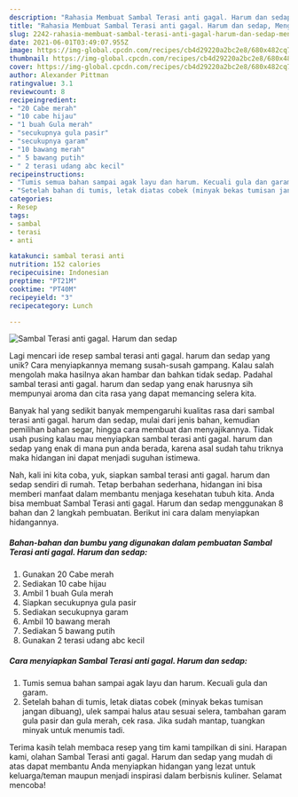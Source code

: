 ```yaml
---
description: "Rahasia Membuat Sambal Terasi anti gagal. Harum dan sedap, Menggugah Selera"
title: "Rahasia Membuat Sambal Terasi anti gagal. Harum dan sedap, Menggugah Selera"
slug: 2242-rahasia-membuat-sambal-terasi-anti-gagal-harum-dan-sedap-menggugah-selera
date: 2021-06-01T03:49:07.955Z
image: https://img-global.cpcdn.com/recipes/cb4d29220a2bc2e8/680x482cq70/sambal-terasi-anti-gagal-harum-dan-sedap-foto-resep-utama.jpg
thumbnail: https://img-global.cpcdn.com/recipes/cb4d29220a2bc2e8/680x482cq70/sambal-terasi-anti-gagal-harum-dan-sedap-foto-resep-utama.jpg
cover: https://img-global.cpcdn.com/recipes/cb4d29220a2bc2e8/680x482cq70/sambal-terasi-anti-gagal-harum-dan-sedap-foto-resep-utama.jpg
author: Alexander Pittman
ratingvalue: 3.1
reviewcount: 8
recipeingredient:
- "20 Cabe merah"
- "10 cabe hijau"
- "1 buah Gula merah"
- "secukupnya gula pasir"
- "secukupnya garam"
- "10 bawang merah"
- " 5 bawang putih"
- " 2 terasi udang abc kecil"
recipeinstructions:
- "Tumis semua bahan sampai agak layu dan harum. Kecuali gula dan garam."
- "Setelah bahan di tumis, letak diatas cobek (minyak bekas tumisan jangan dibuang), ulek sampai halus atau sesuai selera, tambahan garam gula pasir dan gula merah, cek rasa. Jika sudah mantap, tuangkan minyak untuk menumis tadi."
categories:
- Resep
tags:
- sambal
- terasi
- anti

katakunci: sambal terasi anti 
nutrition: 152 calories
recipecuisine: Indonesian
preptime: "PT21M"
cooktime: "PT40M"
recipeyield: "3"
recipecategory: Lunch

---
```



![Sambal Terasi anti gagal. Harum dan sedap](https://img-global.cpcdn.com/recipes/cb4d29220a2bc2e8/680x482cq70/sambal-terasi-anti-gagal-harum-dan-sedap-foto-resep-utama.jpg)

Lagi mencari ide resep sambal terasi anti gagal. harum dan sedap yang unik? Cara menyiapkannya memang susah-susah gampang. Kalau salah mengolah maka hasilnya akan hambar dan bahkan tidak sedap. Padahal sambal terasi anti gagal. harum dan sedap yang enak harusnya sih mempunyai aroma dan cita rasa yang dapat memancing selera kita.

Banyak hal yang sedikit banyak mempengaruhi kualitas rasa dari sambal terasi anti gagal. harum dan sedap, mulai dari jenis bahan, kemudian pemilihan bahan segar, hingga cara membuat dan menyajikannya. Tidak usah pusing kalau mau menyiapkan sambal terasi anti gagal. harum dan sedap yang enak di mana pun anda berada, karena asal sudah tahu triknya maka hidangan ini dapat menjadi suguhan istimewa.




Nah, kali ini kita coba, yuk, siapkan sambal terasi anti gagal. harum dan sedap sendiri di rumah. Tetap berbahan sederhana, hidangan ini bisa memberi manfaat dalam membantu menjaga kesehatan tubuh kita. Anda bisa membuat Sambal Terasi anti gagal. Harum dan sedap menggunakan 8 bahan dan 2 langkah pembuatan. Berikut ini cara dalam menyiapkan hidangannya.

<!--inarticleads1-->

##### Bahan-bahan dan bumbu yang digunakan dalam pembuatan Sambal Terasi anti gagal. Harum dan sedap:

1. Gunakan 20 Cabe merah
1. Sediakan 10 cabe hijau
1. Ambil 1 buah Gula merah
1. Siapkan secukupnya gula pasir
1. Sediakan secukupnya garam
1. Ambil 10 bawang merah
1. Sediakan  5 bawang putih
1. Gunakan  2 terasi udang abc kecil




<!--inarticleads2-->

##### Cara menyiapkan Sambal Terasi anti gagal. Harum dan sedap:

1. Tumis semua bahan sampai agak layu dan harum. Kecuali gula dan garam.
1. Setelah bahan di tumis, letak diatas cobek (minyak bekas tumisan jangan dibuang), ulek sampai halus atau sesuai selera, tambahan garam gula pasir dan gula merah, cek rasa. Jika sudah mantap, tuangkan minyak untuk menumis tadi.




Terima kasih telah membaca resep yang tim kami tampilkan di sini. Harapan kami, olahan Sambal Terasi anti gagal. Harum dan sedap yang mudah di atas dapat membantu Anda menyiapkan hidangan yang lezat untuk keluarga/teman maupun menjadi inspirasi dalam berbisnis kuliner. Selamat mencoba!
